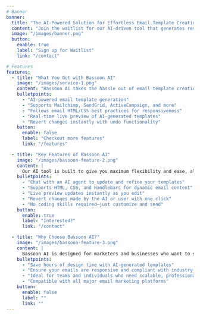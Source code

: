```yaml
---
# Banner
banner:
  title: "The AI-Powered Solution for Effortless Email Template Creation"
  content: "Join the waitlist for our AI-driven tool that generates responsive email templates for platforms like Mailchimp, SendGrid, and ActiveCampaign!"
  image: "/images/banner.png"
  button:
    enable: true
    label: "Sign up for Waitlist"
    link: "/contact"

# Features
features:
  - title: "What You Get with Bassoon AI"
    image: "/images/service-1.png"
    content: "Bassoon AI takes the hassle out of email template creation by leveraging AI to generate responsive, high-quality email designs, optimized for all major platforms. Here’s what’s included:"
    bulletpoints:
      - "AI-powered email template generation"
      - "Supports Mailchimp, SendGrid, ActiveCampaign, and more"
      - "Follows email HTML/CSS best practices for responsiveness"
      - "Real-time live preview of AI-generated templates"
      - "Revert changes instantly with undo functionality"
    button:
      enable: false
      label: "Checkout more features"
      link: "/features"

  - title: "Key Features of Bassoon AI"
    image: "/images/bassoon-feature-2.png"
    content: |
      Our AI tool is built to give you maximum flexibility and ease, allowing you to create email templates tailored to your business—without the need for coding expertise.
    bulletpoints:
      - "Chat with an AI agent to update and refine your templates"
      - "Supports HTML, CSS, and Handlebars for dynamic email content"
      - "Live preview updates instantly as you edit"
      - "Revert changes made by the AI or user with one click"
      - "No coding skills required—just customize and send"
    button:
      enable: true
      label: "Interested?"
      link: "/contact"

  - title: "Why Choose Bassoon AI?"
    image: "/images/bassoon-feature-3.png"
    content: |
      Bassoon AI is designed for marketers and businesses who want to save time and streamline email design. Our tool eliminates the need for specialized skills, while ensuring top-notch results across all platforms.
    bulletpoints:
      - "Save hours of design time with AI-generated templates"
      - "Ensure your emails are responsive and compliant with industry standards"
      - "Ideal for teams and individuals who need scalable, professional email solutions"
      - "Compatible with all major email marketing platforms"
    button:
      enable: false
      label: ""
      link: ""
---
```

